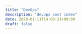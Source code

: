 ```yaml
---
title: "DevOps"
description: "devops post index"
date: 2020-01-11T14:09:21+09:00
draft: false
---
```


